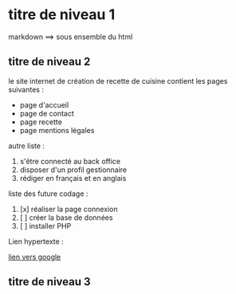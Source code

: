 # titre de niveau 1

markdown ==> sous ensemble du html

## titre de niveau 2

le site internet de création de recette de cuisine contient les pages suivantes :

- page d'accueil
- page de contact
- page recette
- page mentions légales

autre liste :

1. s'être connecté au back office
2. disposer d'un profil gestionnaire
3. rédiger en français et en anglais

liste des future codage :

1. [x] réaliser la page connexion
2. [ ] créer la base de données
3. [ ] installer PHP

Lien hypertexte :

[lien vers google](https://google.fr)

## titre de niveau 3